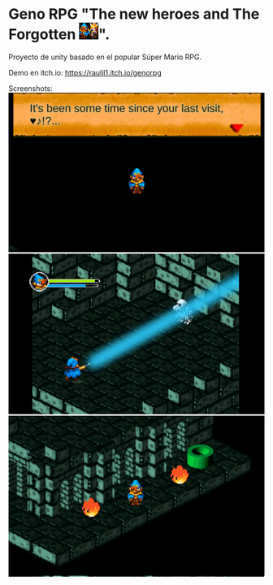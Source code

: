 # Geno RPG "The new heroes and The Forgotten ![genoRPGlogo](genoRPGlogo.png)".
Proyecto de unity basado en el popular Súper Mario RPG.
 
Demo en itch.io:
https://rauljl1.itch.io/genorpg

Screenshots:
![1](1.png)
![2](2.png)
![3](3.png)
